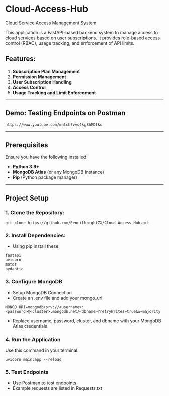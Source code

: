 # Cloud-Access-Hub
Cloud Service Access Management System

This application is a FastAPI-based backend system to manage access to cloud services 
based on user subscriptions. It provides role-based access control (RBAC), 
usage tracking, and enforcement of API limits.

## Features:
1. **Subscription Plan Management**
2. **Permission Management**
3. **User Subscription Handling**
4. **Access Control**
5. **Usage Tracking and Limit Enforcement**

---

## Demo: Testing Endpoints on Postman
```
https://www.youtube.com/watch?v=s4kg8hMDlkc

```
---

## Prerequisites

Ensure you have the following installed:
- **Python 3.9+**
- **MongoDB Atlas** (or any MongoDB instance)
- **Pip** (Python package manager)

---

## Project Setup

### 1. Clone the Repository:
```
git clone https://github.com/PencilknightZX/Cloud-Access-Hub.git
```

### 2. Install Dependencies:
- Using pip install these:
```
fastapi
uvicorn
motor
pydantic
```

### 3. Configure MongoDB
- Setup MongoDB Connection
- Create an .env file and add your mongo_uri
```
MONGO_URI=mongodb+srv://<username>:<password>@<cluster>.mongodb.net/<dbname>?retryWrites=true&w=majority
```
- Replace username, password, cluster, and dbname with your MongoDB Atlas credentials


### 4. Run the Application
Use this command in your terminal:
```
uvicorn main:app --reload
```


### 5. Test Endpoints
- Use Postman to test endpoints
- Example requests are listed in Requests.txt 